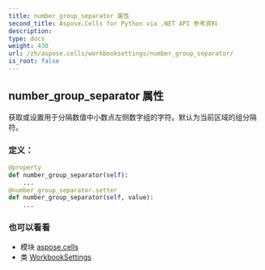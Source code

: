 ```yaml
---
title: number_group_separator 属性
second_title: Aspose.Cells for Python via .NET API 参考资料
description:
type: docs
weight: 430
url: /zh/aspose.cells/workbooksettings/number_group_separator/
is_root: false
---
```

## number_group_separator 属性

获取或设置用于分隔数值中小数点左侧数字组的字符。默认为当前区域的组分隔符。
### 定义：
```python
@property
def number_group_separator(self):
    ...
@number_group_separator.setter
def number_group_separator(self, value):
    ...
```

### 也可以看看
* 模块 [aspose.cells](../../)
* 类 [WorkbookSettings](/cells/python-net/zh/aspose.cells/workbooksettings)
